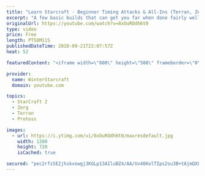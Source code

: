 ```yaml
---
title: "Learn Starcraft - Beginner Timing Attacks & All-Ins (Terran, Zerg & Protoss)"
excerpt: "A few basic builds that can get you far when done fairly well. Also important is how not to overextend and lose everything."
originalUrl: https://youtube.com/watch?v=8xOuROdh6t0
type: video
price: Free
length: PT58M11S
publishedDateTime: 2018-09-21T22:07:57Z
heat: 52

featuredContent: "<iframe width=\"800\" height=\"500\" frameborder=\"0\" src=\"https://www.youtube.com/embed/8xOuROdh6t0\" allow=\"accelerometer; autoplay; encrypted-media; gyroscope; picture-in-picture\" allowfullscreen></iframe>"

provider:
  name: WinterStarcraft
  domain: youtube.com

topics:
  - StarCraft 2
  - Zerg
  - Terran
  - Protoss

images:
  - url: https://i.ytimg.com/vi/8xOuROdh6t0/maxresdefault.jpg
    width: 1280
    height: 720
    isCached: true

secured: "pec2rfzSE2jhskxowgj3KGLp13AIluBZ4/AA/Uv46KolTIps2su3B+tAjmQXLZz9iAA9xai39s9NVEV8LcoxzeRQOJ9K0aLhK2quo6JDOn+VRSmXWpxLgHvXv24KfVdBZupATUqt5pCSkLxDsaYfK1PzC1zdhnUvHjKgZokPwibW/fIwO9wZYjxfLibSuqZbhS87KI5zlF57TM8v4FyCoCnYng1WX+q83nvUD5ItrwY0ARGiAl1dwOj69TzzrEb/8MRLpBk5NQYYhVzpkyiQZNrmIVSANMLE9Zn/Rhn2DMSHcUt+3emXn/rbKEPZXeWHOLaGAcW0cHozeOLW+WZUnGewRmeytRAISvzu0omMLiWnawVZyrb8p3G+YR74oJWNuX1vDoGpo12xMhHpEEz5kwRnFooBxN682DZf/g0Ak9o=;wCJcnnJ+LvMVIoIIdl3Ffw=="
---
```


